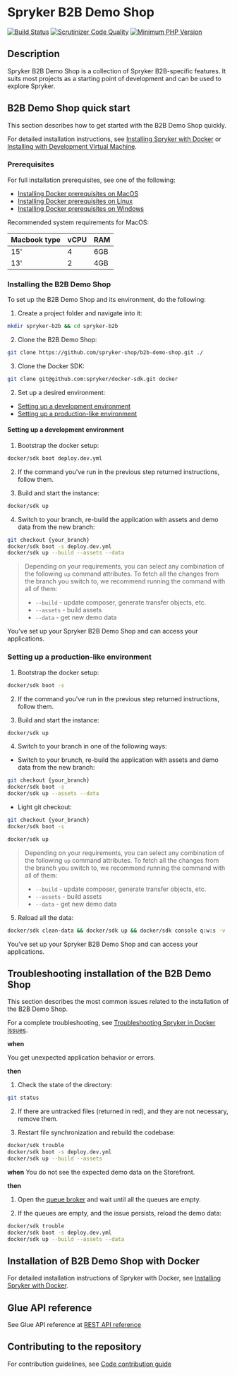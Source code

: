 # Spryker B2B Demo Shop
[![Build Status](https://github.com/spryker-shop/b2b-demo-shop/actions/workflows/ci.yml/badge.svg?branch=master)](https://github.com/spryker-shop/b2b-demo-shop/actions?query=branch:master)
[![Scrutinizer Code Quality](https://scrutinizer-ci.com/g/spryker-shop/b2b-demo-shop/badges/quality-score.png?b=master)](https://scrutinizer-ci.com/g/spryker-shop/b2b-demo-shop/?branch=master)
[![Minimum PHP Version](https://img.shields.io/badge/php-%3E%3D%208.0-8892BF.svg)](https://php.net/)

## Description

Spryker B2B Demo Shop is a collection of Spryker B2B-specific features. It suits most projects as a starting point of development and can be used to explore Spryker.

## B2B Demo Shop quick start

This section describes how to get started with the B2B Demo Shop quickly.

For detailed installation instructions, see [Installing Spryker with Docker](https://docs.spryker.com/docs/scos/dev/setup/installing-spryker-with-docker/installing-spryker-with-docker.html) or [Installing with Development Virtual Machine](https://docs.spryker.com/docs/scos/dev/developer-getting-started-guide.html#installing-spryker-with-development-virtual-machine).

### Prerequisites

For full installation prerequisites, see one of the following:
* [Installing Docker prerequisites on MacOS](https://docs.spryker.com/docs/scos/dev/setup/installing-spryker-with-docker/docker-installation-prerequisites/installing-docker-prerequisites-on-macos.html)
* [Installing Docker prerequisites on Linux](https://docs.spryker.com/docs/scos/dev/setup/installing-spryker-with-docker/docker-installation-prerequisites/installing-docker-prerequisites-on-linux.html)
* [Installing Docker prerequisites on Windows](https://docs.spryker.com/docs/scos/dev/setup/installing-spryker-with-docker/docker-installation-prerequisites/installing-docker-prerequisites-on-windows-with-wsl2.html)

Recommended system requirements for MacOS:

|Macbook type	|vCPU	|RAM|
|---|---|---|
|15'|	4	|6GB|
|13'|	2	|4GB|

### Installing the B2B Demo Shop

To set up the B2B Demo Shop and its environment, do the following:

1. Create a project folder and navigate into it:
```bash
mkdir spryker-b2b && cd spryker-b2b
```

2. Clone the B2B Demo Shop:
```bash
git clone https://github.com/spryker-shop/b2b-demo-shop.git ./
```

3. Clone the Docker SDK:
```bash
git clone git@github.com:spryker/docker-sdk.git docker
```

2. Set up a desired environment:
  * [Setting up a development environment](#setting-up-a-development-environment)
  * [Setting up a production-like environment](#setting-up-a-production-like-environment)

#### Setting up a development environment

1. Bootstrap the docker setup:

```bash
docker/sdk boot deploy.dev.yml
```

2. If the command you've run in the previous step returned instructions, follow them.

3. Build and start the instance:
```bash
docker/sdk up
```

4. Switch to your branch, re-build the application with assets and demo data from the new branch:

```bash
git checkout {your_branch}
docker/sdk boot -s deploy.dev.yml
docker/sdk up --build --assets --data
```

> Depending on your requirements, you can select any combination of the following `up` command attributes. To fetch all the changes from the branch you switch to, we recommend running the command with all of them:
> - `--build` - update composer, generate transfer objects, etc.
> - `--assets` - build assets
> - `--data` - get new demo data

You've set up your Spryker B2B Demo Shop and can access your applications.


### Setting up a production-like environment

1. Bootstrap the docker setup:

```bash
docker/sdk boot -s
```

2. If the command you've run in the previous step returned instructions, follow them.

3. Build and start the instance:
```bash
docker/sdk up
```

4. Switch to your branch in one of the following ways:

  * Switch to your brunch, re-build the application with assets and demo data from the new branch:

  ```bash
  git checkout {your_branch}
  docker/sdk boot -s
  docker/sdk up --assets --data
  ```

  * Light git checkout:

  ```bash
  git checkout {your_branch}
  docker/sdk boot -s

  docker/sdk up
  ```

  > Depending on your requirements, you can select any combination of the following `up` command attributes. To fetch all the changes from the branch you switch to, we recommend running the command with all of them:
  > - `--build` - update composer, generate transfer objects, etc.
  > - `--assets` - build assets
  > - `--data` - get new demo data

5. Reload all the data:

```bash
docker/sdk clean-data && docker/sdk up && docker/sdk console q:w:s -v -s
```


You've set up your Spryker B2B Demo Shop and can access your applications.

## Troubleshooting installation of the B2B Demo Shop

This section describes the most common issues related to the installation of the B2B Demo Shop.

For a complete troubleshooting, see [Troubleshooting Spryker in Docker issues](https://docs.spryker.com/docs/troubleshooting-spryker-in-docker-issues).

**when**

You get unexpected application behavior or errors.

**then**

1. Check the state of the directory:
```bash
git status
```

2. If there are untracked files (returned in red), and they are not necessary, remove them.

3. Restart file synchronization and rebuild the codebase:
```bash
docker/sdk trouble
docker/sdk boot -s deploy.dev.yml
docker/sdk up --build --assets
```

**when**
You do not see the expected demo data on the Storefront.

**then**

1. Open the [queue broker](http://queue.spryker.local) and wait until all the queues are empty.

2. If the queues are empty, and the issue persists, reload the demo data:
```bash
docker/sdk trouble
docker/sdk boot -s deploy.dev.yml
docker/sdk up --build --assets --data
```



## Installation of B2B Demo Shop with Docker

For detailed installation instructions of Spryker with Docker, see [Installing Spryker with Docker](https://docs.spryker.com/docs/scos/dev/setup/installing-spryker-with-docker/installing-spryker-with-docker.html).

## Glue API reference

See Glue API reference at [REST API reference](https://docs.spryker.com/docs/scos/dev/glue-api-guides/202108.0/rest-api-reference.html)

## Contributing to the repository

For contribution guidelines, see [Code contribution guide](https://docs.spryker.com/docs/scos/dev/code-contribution-guide.html#opening-pull-requests)
